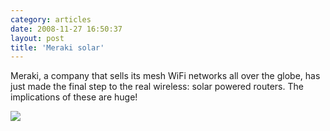 ```yaml
---
category: articles
date: 2008-11-27 16:50:37
layout: post
title: 'Meraki solar'
---
```


<p>Meraki, a company that sells its mesh WiFi networks all over the globe, has just made the final step to the real wireless: solar powered routers. The implications of these are huge!</p>

<p><a href="http://meraki.com/products_services/hardware/solar/"><img  src="https://joaobordalo.com/images/static/blog/meraki_solar.jpg"></a></p>
